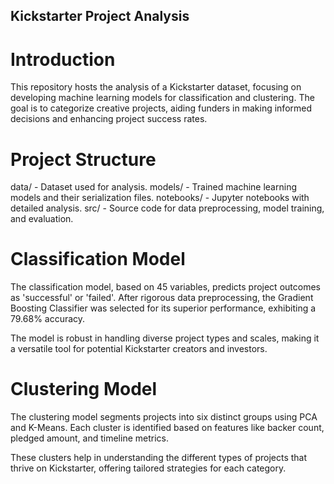 ## Kickstarter Project Analysis
# Introduction
This repository hosts the analysis of a Kickstarter dataset, focusing on developing machine learning models for classification and clustering. The goal is to categorize creative projects, aiding funders in making informed decisions and enhancing project success rates.

# Project Structure
data/ - Dataset used for analysis.
models/ - Trained machine learning models and their serialization files.
notebooks/ - Jupyter notebooks with detailed analysis.
src/ - Source code for data preprocessing, model training, and evaluation.

# Classification Model

The classification model, based on 45 variables, predicts project outcomes as 'successful' or 'failed'. After rigorous data preprocessing, the Gradient Boosting Classifier was selected for its superior performance, exhibiting a 79.68% accuracy.

The model is robust in handling diverse project types and scales, making it a versatile tool for potential Kickstarter creators and investors.

# Clustering Model

The clustering model segments projects into six distinct groups using PCA and K-Means. Each cluster is identified based on features like backer count, pledged amount, and timeline metrics.

These clusters help in understanding the different types of projects that thrive on Kickstarter, offering tailored strategies for each category.

